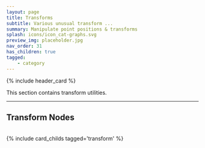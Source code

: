 ```yaml
---
layout: page
title: Transforms
subtitle: Various unusual transform ...
summary: Manipulate point positions & transforms
splash: icons/icon_cat-graphs.svg
preview_img: placeholder.jpg
nav_order: 31
has_children: true
tagged:
    - category
---
```


{% include header_card %}

This section contains transform utilities.  

---
## Transform Nodes
<br>
{% include card_childs tagged='transform' %}
